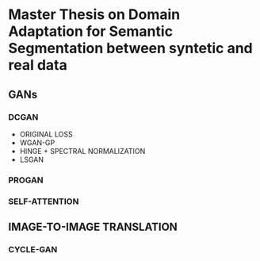 # Master Thesis on Domain Adaptation for Semantic Segmentation between syntetic and real data

## GANs

### DCGAN 

* ORIGINAL LOSS
* WGAN-GP
* HINGE + SPECTRAL NORMALIZATION
* LSGAN

### PROGAN 
### SELF-ATTENTION

## IMAGE-TO-IMAGE TRANSLATION

### CYCLE-GAN  
